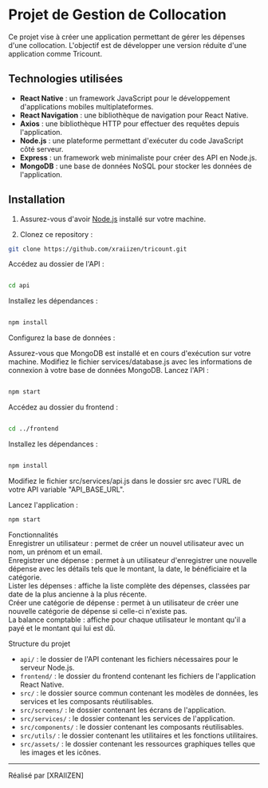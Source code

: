 # Projet de Gestion de Collocation

Ce projet vise à créer une application permettant de gérer les dépenses d'une collocation. L'objectif est de développer une version réduite d'une application comme Tricount.

## Technologies utilisées

- **React Native** : un framework JavaScript pour le développement d'applications mobiles multiplateformes.
- **React Navigation** : une bibliothèque de navigation pour React Native.
- **Axios** : une bibliothèque HTTP pour effectuer des requêtes depuis l'application.
- **Node.js** : une plateforme permettant d'exécuter du code JavaScript côté serveur.
- **Express** : un framework web minimaliste pour créer des API en Node.js.
- **MongoDB** : une base de données NoSQL pour stocker les données de l'application.

## Installation

1. Assurez-vous d'avoir [Node.js](https://nodejs.org) installé sur votre machine.

2. Clonez ce repository :

```bash
git clone https://github.com/xraiizen/tricount.git
   ```
Accédez au dossier de l'API :

```bash

cd api
```
Installez les dépendances :

```bash

npm install
```
Configurez la base de données :

Assurez-vous que MongoDB est installé et en cours d'exécution sur votre machine.
Modifiez le fichier services/database.js avec les informations de connexion à votre base de données MongoDB.
Lancez l'API :

```bash

npm start
```
Accédez au dossier du frontend :

```bash

cd ../frontend
```
Installez les dépendances :

```bash

npm install
```
Modifiez le fichier src/services/api.js dans le dossier src avec l'URL de votre API variable "API_BASE_URL".

Lancez l'application :

```bash
npm start
```
Fonctionnalités    
Enregistrer un utilisateur : permet de créer un nouvel utilisateur avec un nom, un prénom et un email.    
Enregistrer une dépense : permet à un utilisateur d'enregistrer une nouvelle dépense avec les détails tels que le montant, la date, le bénéficiaire et la catégorie.    
Lister les dépenses : affiche la liste complète des dépenses, classées par date de la plus ancienne à la plus récente.    
Créer une catégorie de dépense : permet à un utilisateur de créer une nouvelle catégorie de dépense si celle-ci n'existe pas.    
La balance comptable : affiche pour chaque utilisateur le montant qu'il a payé et le montant qui lui est dû.   


Structure du projet   
- `api/` : le dossier de l'API contenant les fichiers nécessaires pour le serveur Node.js.   
- `frontend/` : le dossier du frontend contenant les fichiers de l'application React Native.   
- `src/` : le dossier source commun contenant les modèles de données, les services et les composants réutilisables.    
- `src/screens/` : le dossier contenant les écrans de l'application.   
-  `src/services/` : le dossier contenant les services de l'application.   
- `src/components/` : le dossier contenant les composants réutilisables.   
- `src/utils/` : le dossier contenant les utilitaires et les fonctions utilitaires.   
- `src/assets/` : le dossier contenant les ressources graphiques telles que les images et les icônes.   

---
Réalisé par [XRAIIZEN]
